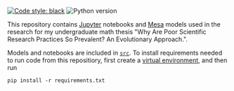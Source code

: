 [![Code style: black](https://img.shields.io/badge/code%20style-black-000000.svg)](https://github.com/psf/black)
![Python version](https://img.shields.io/badge/python-3.6%20|%203.7%20|%203.8-blue.svg)

This repository contains [Jupyter](https://jupyter.org/) notebooks and
[Mesa](https://github.com/projectmesa/mesa) models used in the research
for my undergraduate math thesis "Why Are Poor Scientific Research
Practices So Prevalent? An Evolutionary Approach.".

Models and notebooks are included in [`src`](src). To install
requirements needed to run code from this repositiory, first create a
[virtual environment](https://docs.python.org/3/tutorial/venv.html),
and then run

```
pip install -r requirements.txt
```
